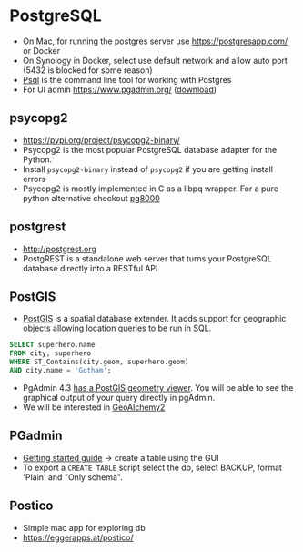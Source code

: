 # PostgreSQL
* On Mac, for running the postgres server use https://postgresapp.com/ or Docker
* On Synology in Docker, select use default network and allow auto port (5432 is blocked for some reason)
* [Psql](http://postgresguide.com/utilities/psql.html) is the command line tool for working with Postgres
* For UI admin https://www.pgadmin.org/ ([download](https://www.pgadmin.org/download/pgadmin-4-macos/))

## psycopg2
* https://pypi.org/project/psycopg2-binary/
* Psycopg2 is the most popular PostgreSQL database adapter for the Python.
* Install `psycopg2-binary` instead of `psycopg2` if you are getting install errors
* Psycopg2 is mostly implemented in C as a libpq wrapper. For a pure python alternative checkout [pg8000](https://github.com/tlocke/pg8000)

## postgrest
* http://postgrest.org
* PostgREST is a standalone web server that turns your PostgreSQL database directly into a RESTful API

## PostGIS
* [PostGIS](http://postgis.net/) is a spatial database extender. It adds support for geographic objects allowing location queries to be run in SQL.

```sql
SELECT superhero.name
FROM city, superhero
WHERE ST_Contains(city.geom, superhero.geom)
AND city.name = 'Gotham';
```

* PgAdmin 4.3 [has a PostGIS geometry viewer](http://www.bostongis.com/blog/index.php?url=archives/272-pgAdmin4-now-offers-PostGIS-geometry-viewer.html#feedback). You will be able to see the graphical output of your query directly in pgAdmin.
* We will be interested in [GeoAlchemy2](https://geoalchemy-2.readthedocs.io/en/latest/)

## PGadmin
* [Getting started guide](https://linuxhint.com/pgadmin4_tutorial_beginners/) -> create a table using the GUI
* To export a `CREATE TABLE` script select the db, select BACKUP, format 'Plain' and "Only schema".

## Postico
* Simple mac app for exploring db
* https://eggerapps.at/postico/